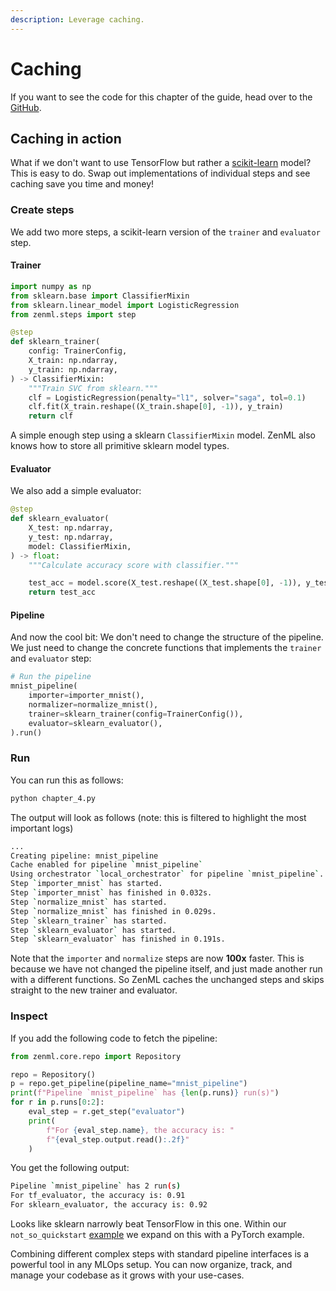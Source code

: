 ```yaml
---
description: Leverage caching.
---
```


# Caching

If you want to see the code for this chapter of the guide, head over to the 
[GitHub](https://github.com/zenml-io/zenml/tree/main/examples/low\_level\_guide/chapter\_4.py).

## Caching in action

What if we don't want to use TensorFlow but rather a [scikit-learn](https://scikit-learn.org) model? This is easy to 
do. Swap out implementations of individual steps and see caching save you time and money!

### Create steps

We add two more steps, a scikit-learn version of the `trainer` and `evaluator` step.

#### Trainer

```python
import numpy as np
from sklearn.base import ClassifierMixin
from sklearn.linear_model import LogisticRegression
from zenml.steps import step

@step
def sklearn_trainer(
    config: TrainerConfig,
    X_train: np.ndarray,
    y_train: np.ndarray,
) -> ClassifierMixin:
    """Train SVC from sklearn."""
    clf = LogisticRegression(penalty="l1", solver="saga", tol=0.1)
    clf.fit(X_train.reshape((X_train.shape[0], -1)), y_train)
    return clf
```

A simple enough step using a sklearn `ClassifierMixin` model. ZenML also knows how to store all primitive sklearn 
model types.

#### Evaluator

We also add a simple evaluator:

```python
@step
def sklearn_evaluator(
    X_test: np.ndarray,
    y_test: np.ndarray,
    model: ClassifierMixin,
) -> float:
    """Calculate accuracy score with classifier."""

    test_acc = model.score(X_test.reshape((X_test.shape[0], -1)), y_test)
    return test_acc
```

#### Pipeline

And now the cool bit: We don't need to change the structure of the pipeline. We just need to change the concrete 
functions that implements the `trainer` and `evaluator` step:

```python
# Run the pipeline
mnist_pipeline(
    importer=importer_mnist(),
    normalizer=normalize_mnist(),
    trainer=sklearn_trainer(config=TrainerConfig()),
    evaluator=sklearn_evaluator(),
).run()
```

### Run

You can run this as follows:

```python
python chapter_4.py
```

The output will look as follows (note: this is filtered to highlight the most important logs)

```bash
...
Creating pipeline: mnist_pipeline
Cache enabled for pipeline `mnist_pipeline`
Using orchestrator `local_orchestrator` for pipeline `mnist_pipeline`. Running pipeline..
Step `importer_mnist` has started.
Step `importer_mnist` has finished in 0.032s.
Step `normalize_mnist` has started.
Step `normalize_mnist` has finished in 0.029s.
Step `sklearn_trainer` has started.
Step `sklearn_evaluator` has started.
Step `sklearn_evaluator` has finished in 0.191s.
```

Note that the `importer` and `normalize` steps are now **100x** faster. This is because we have not changed the 
pipeline itself, and just made another run with a different functions. So ZenML caches the unchanged steps and skips 
straight to the new trainer and evaluator.

### Inspect

If you add the following code to fetch the pipeline:

```python
from zenml.core.repo import Repository

repo = Repository()
p = repo.get_pipeline(pipeline_name="mnist_pipeline")
print(f"Pipeline `mnist_pipeline` has {len(p.runs)} run(s)")
for r in p.runs[0:2]:
    eval_step = r.get_step("evaluator")
    print(
        f"For {eval_step.name}, the accuracy is: "
        f"{eval_step.output.read():.2f}"
    )
```

You get the following output:

```bash
Pipeline `mnist_pipeline` has 2 run(s)
For tf_evaluator, the accuracy is: 0.91
For sklearn_evaluator, the accuracy is: 0.92
```

Looks like sklearn narrowly beat TensorFlow in this one. Within our `not_so_quickstart` 
[example](https://github.com/zenml-io/zenml/tree/main/examples/not\_so\_quickstart) we expand on this with a 
PyTorch example.

Combining different complex steps with standard pipeline interfaces is a powerful tool in any MLOps setup. You can 
now organize, track, and manage your codebase as it grows with your use-cases.
